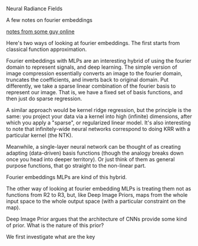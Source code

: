  Neural Radiance Fields

A few notes on fourier embeddings

[notes from some guy online](https://hugocisneros.com/notes/implicit_neural_representations/)

Here's two ways of looking at fourier embeddings. The first starts from classical function approximation.

Fourier embeddings with MLPs are an interesting hybrid of using the fourier domain to represent signals, and deep learning. The simple version of image compression essentially converts an image to the fourier domain, truncates the coefficients, and inverts back to original domain. Put differently, we take a sparse linear combination of the fourier basis to represent our image. That is, we have a fixed set of basis functions, and then just do sparse regression.

A similar approach would be kernel ridge regression, but the principle is the same: you project your data via a kernel into high (infinite) dimensions, after which you apply a "sparse", or regularized linear model. It's also interesting to note that infinitely-wide neural networks correspond to doing KRR with a particular kernel (the NTK).

Meanwhile, a single-layer neural network can be thought of as creating adapting (data-driven) basis functions (though the analogy breaks down once you head into deeper territory). Or just think of them as general purpose functions, that go straight to the non-linear part.

Fourier embeddings MLPs are kind of this hybrid.

The other way of looking at fourier embedding MLPs is treating them not as functions from R2 to R3, but, like Deep Image Priors, maps from the whole input space to the whole output space (with a particular constraint on the map).

Deep Image Prior argues that the architecture of CNNs provide some kind of prior. What is the nature of this prior?

We first investigate what are the key 